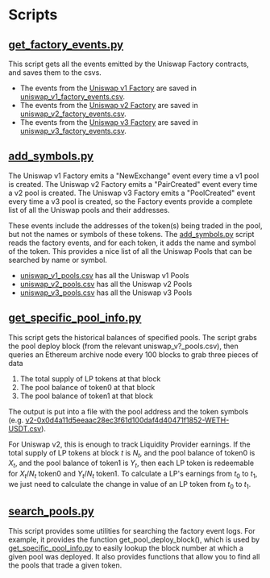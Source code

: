 # Scripts

## [get_factory_events.py](get_factory_events.py)

This script gets all the events emitted by the Uniswap Factory contracts, and saves them to the csvs.

* The events from the [Uniswap v1 Factory](https://etherscan.io/address/0xc0a47dFe034B400B47bDaD5FecDa2621de6c4d95) are saved in [uniswap_v1_factory_events.csv](../data/uniswap_v1_factory_events.csv).
* The events from the [Uniswap v2 Factory](https://etherscan.io/address/0x5C69bEe701ef814a2B6a3EDD4B1652CB9cc5aA6f) are saved in [uniswap_v2_factory_events.csv](../data/uniswap_v2_factory_events.csv).
* The events from the [Uniswap v3 Factory](https://etherscan.io/address/0x1F98431c8aD98523631AE4a59f267346ea31F984) are saved in [uniswap_v3_factory_events.csv](../data/uniswap_v3_factory_events.csv).

## [add_symbols.py](add_symbols.py)

The Uniswap v1 Factory emits a "NewExchange" event every time a v1 pool is created.  The Uniswap v2 Factory emits a "PairCreated" event every time a v2 pool is created.  The Uniswap v3 Factory emits a "PoolCreated" event every time a v3 pool is created, so the Factory events provide a complete list of all the Uniswap pools and their addresses.

These events include the addresses of the token(s) being traded in the pool, but not the names or symbols of these tokens.  The [add_symbols.py](add_symbols.py) script reads the factory events, and for each token, it adds the name and symbol of the token.  This provides a nice list of all the Uniswap Pools that can be searched by name or symbol.

* [uniswap_v1_pools.csv](../data/uniswap_v1_pools.csv) has all the Uniswap v1 Pools
* [uniswap_v2_pools.csv](../data/uniswap_v2_pools.csv) has all the Uniswap v2 Pools
* [uniswap_v3_pools.csv](../data/uniswap_v3_pools.csv) has all the Uniswap v3 Pools

## [get_specific_pool_info.py](get_specific_pool_info.py)

This script gets the historical balances of specified pools.  The script grabs the pool deploy block (from the relevant uniswap_v?_pools.csv), then queries an Ethereum archive node every 100 blocks to grab three pieces of data

1. The total supply of LP tokens at that block
2. The pool balance of token0 at that block
3. The pool balance of token1 at that block

The output is put into a file with the pool address and the token symbols (e.g. [v2-0x0d4a11d5eeaac28ec3f61d100daf4d40471f1852-WETH-USDT.csv](../data/v2-0x0d4a11d5eeaac28ec3f61d100daf4d40471f1852-WETH-USDT.csv)).

For Uniswap v2, this is enough to track Liquidity Provider earnings.  If the total supply of LP tokens at block $t$ is $N_t$, and the pool balance of token0 is $X_t$, and the pool balance of token1 is $Y_t$, then each LP token is redeemable for $X_t/N_t$ token0 and $Y_t/N_t$ token1.  To calculate a LP's earnings from $t_0$ to $t_1$, we just need to calculate the change in value of an LP token from $t_0$ to $t_1$.

## [search_pools.py](search_pools.py)

This script provides some utilities for searching the factory event logs.  For example, it provides the function get_pool_deploy_block(), which is used by [get_specific_pool_info.py](get_specific_pool_info.py) to easily lookup the block number at which a given pool was deployed.  It also provides functions that allow you to find all the pools that trade a given token.
